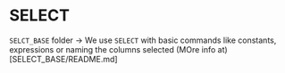 # SELECT

`SELCT_BASE` folder -> We use `SELECT` with basic commands like constants, expressions or naming the columns selected (MOre info at)[SELECT_BASE/README.md]
